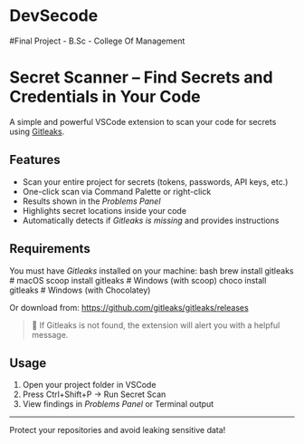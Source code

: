 # DevSecode
#Final Project - B.Sc - College Of Management 
# Secret Scanner – Find Secrets and Credentials in Your Code

A simple and powerful VSCode extension to scan your code for secrets using [Gitleaks](https://github.com/gitleaks/gitleaks).

## Features
- Scan your entire project for secrets (tokens, passwords, API keys, etc.)
- One-click scan via Command Palette or right-click
- Results shown in the *Problems Panel*
- Highlights secret locations inside your code
- Automatically detects if *Gitleaks is missing* and provides instructions

## Requirements
You must have *Gitleaks* installed on your machine:
bash
brew install gitleaks         # macOS
scoop install gitleaks        # Windows (with scoop)
choco install gitleaks        # Windows (with Chocolatey)


Or download from: https://github.com/gitleaks/gitleaks/releases

> 🔔 If Gitleaks is not found, the extension will alert you with a helpful message.

## Usage
1. Open your project folder in VSCode
2. Press Ctrl+Shift+P → Run Secret Scan
3. View findings in *Problems Panel* or Terminal output

---
Protect your repositories and avoid leaking sensitive data!
